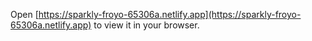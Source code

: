 
Open [https://sparkly-froyo-65306a.netlify.app](https://sparkly-froyo-65306a.netlify.app) to view it in your browser.

